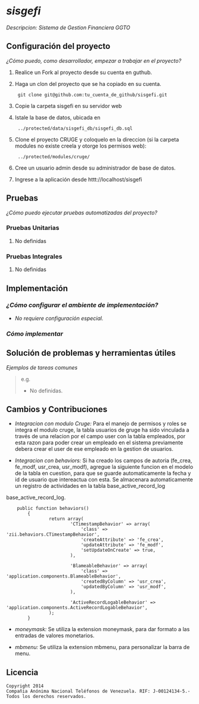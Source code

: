 # _sisgefi_

_Descripcion: Sistema de Gestion Financiera GGTO_

## Configuración del proyecto

_¿Cómo puedo, como desarrollador, empezar a trabajar en el proyecto?_ 

1. Realice un Fork al proyecto desde su cuenta en guthub.
2. Haga un clon del proyecto que se ha copiado en su cuenta.
     
        git clone git@github.com:tu_cuenta_de_github/sisgefi.git

3. Copie la carpeta sisgefi en su servidor web
4. Istale la base de datos, ubicada en  

        ../protected/data/sisgefi_db/sisgefi_db.sql

5. Clone el proyecto CRUGE y coloquelo en la direccion
    (si la carpeta modules no existe creela y otorge los permisos web):

        ../protected/modules/cruge/

6. Cree un usuario admin desde su administrador de base de datos.
7. Ingrese a la aplicación desde httt://localhost/sisgefi


## Pruebas

_¿Cómo puedo ejecutar pruebas automatizadas del proyecto?_

### Pruebas Unitarias

1. No definidas

### Pruebas Integrales

1. No definidas

## Implementación

### _¿Cómo configurar el ambiente de implementación?_

- _No requiere configuración especial._

### _Cómo implementar_

## Solución de problemas y herramientas útiles

_Ejemplos de tareas comunes_

> e.g.
> 
> - No definidas.

## Cambios y Contribuciones

- _Integracion con modulo Cruge:_
    Para el manejo de permisos y roles se integra el modulo cruge, la tabla usuarios de
    gruge ha sido vinculada a través de una relacion por el campo user con la tabla 
    empleados, por esta razon para poder crear un empleado en el sistema previamente debera
    crear el user de ese empleado en la gestion de usuarios.

- _Integracion con behaviors:_
    Si ha creado los campos de autoria (fe_crea, fe_modf, usr_crea, usr_modf), 
    agregue la siguiente funcion en el modelo de la tabla en cuestion, para que
    se guarde automaticamente la fecha y id de usuario que intereactua con esta.
    Se almacenara automaticamente un registro de actividades en la tabla base_active_record_log

base_active_record_log.

        public function behaviors()
            {
                    return array(
                            'CTimestampBehavior' => array(
                                'class' => 'zii.behaviors.CTimestampBehavior',
                                'createAttribute' => 'fe_crea',
                                'updateAttribute' => 'fe_modf',
                                'setUpdateOnCreate' => true,
                            ),

                            'BlameableBehavior' => array(
                                'class' => 'application.components.BlameableBehavior',
                                'createdByColumn' => 'usr_crea',
                                'updatedByColumn' => 'usr_modf',
                            ),

                            'ActiveRecordLogableBehavior' => 'application.components.ActiveRecordLogableBehavior',
                    );
            }

- _moneymask:_
    Se utiliza la extension moneymask, para dar formato a las entradas de valores monetarios.

- _mbmenu:_
    Se utiliza la extension mbmenu, para personalizar la barra de menu.


## Licencia

    Copyright 2014
    Compañia Anónima Nacional Teléfonos de Venezuela. RIF: J-00124134-5.- Todos los derechos reservados.